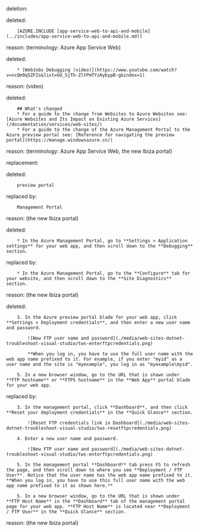 deletion:

deleted:

		[AZURE.INCLUDE [app-service-web-to-api-and-mobile](../includes/app-service-web-to-api-and-mobile.md)]

reason: (terminology: Azure App Service Web)

deleted:

		* [WebJobs Debugging (video)](https://www.youtube.com/watch?v=ncQm9q5ZFZs&list=UU_SjTh-ZltPmTYzAybypB-g&index=1)

reason: (video)

deleted:

		## What's changed
		* For a guide to the change from Websites to Azure Websites see: [Azure Websites and Its Impact on Existing Azure Services](/documentation/services/web-sites/)
		* For a guide to the change of the Azure Management Portal to the Azure preview portal see: [Reference for navigating the preview portal](https://manage.windowsazure.cn/)

reason: (terminology: Azure App Service Web, the new Ibiza portal)

replacement:

deleted:

		preview portal

replaced by:

		Management Portal

reason: (the new Ibiza portal)

deleted:

		* In the Azure Management Portal, go to **Settings > Application settings** for your web app, and then scroll down to the **Debugging** section.

replaced by:

		* In the Azure Management Portal, go to the **Configure** tab for your website, and then scroll down to the **Site Diagnostics** section.

reason: (the new Ibiza portal)

deleted:

		3. In the Azure preview portal blade for your web app, click **Settings > Deployment credentials**, and then enter a new user name and password.
		
			![New FTP user name and password](./media/web-sites-dotnet-troubleshoot-visual-studio/tws-enterftpcredentials.png)
		
			**When you log in, you have to use the full user name with the web app name prefixed to it. For example, if you enter "myid" as a user name and the site is "myexample", you log in as "myexample\myid".
		
		5. In a new browser window, go to the URL that is shown under **FTP hostname** or **FTPS hostname** in the **Web App** portal blade for your web app.

replaced by:

		3. In the management portal, click **Dashboard**, and then click **Reset your deployment credentials** in the **Quick Glance** section.
		
			![Reset FTP credentials link in Dashboard](./media/web-sites-dotnet-troubleshoot-visual-studio/tws-resetftpcredentials.png)
		
		4. Enter a new user name and password.
		
			![New FTP user name and password](./media/web-sites-dotnet-troubleshoot-visual-studio/tws-enterftpcredentials.png)
		
		5. In the management portal **Dashboard** tab press F5 to refresh the page, and then scroll down to where you see **Deployment / FTP User**. Notice that the user name has the web app name prefixed to it. **When you log in, you have to use this full user name with the web app name prefixed to it as shown here.**
		
		5. In a new browser window, go to the URL that is shown under **FTP Host Name** in the **Dashboard** tab of the management portal page for your web app. **FTP Host Name** is located near **Deployment / FTP User** in the **Quick Glance** section.

reason: (the new Ibiza portal)

